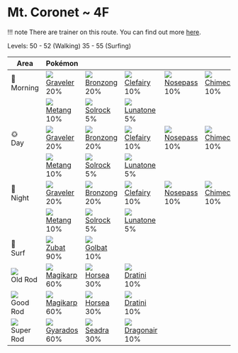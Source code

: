 # Mt. Coronet ~ 4F

!!! note
    There are trainer on this route. You can find out more [here](/trainer_changes/mt_coronet__4f/).

Levels: 50 - 52 (Walking) 35 - 55 (Surfing)

Area                         | Pokémon                          | &nbsp;                           | &nbsp;                           | &nbsp;                           | &nbsp;                           | &nbsp;                           
---                          | ---                              | ---                              | ---                              | ---                              | ---                              | ---                              
🌅<br>Morning                 | ![][075]<br> [Graveler]<br> 20% | ![][437]<br> [Bronzong]<br> 20% | ![][035]<br> [Clefairy]<br> 10% | ![][299]<br> [Nosepass]<br> 10% | ![][358]<br> [Chimecho]<br> 10% | ![][042]<br> [Golbat]<br> 10%   
&nbsp;                       | ![][375]<br> [Metang]<br> 10%   | ![][338]<br> [Solrock]<br> 5%   | ![][337]<br> [Lunatone]<br> 5%  
🌞<br>Day                     | ![][075]<br> [Graveler]<br> 20% | ![][437]<br> [Bronzong]<br> 20% | ![][035]<br> [Clefairy]<br> 10% | ![][299]<br> [Nosepass]<br> 10% | ![][358]<br> [Chimecho]<br> 10% | ![][042]<br> [Golbat]<br> 10%   
&nbsp;                       | ![][375]<br> [Metang]<br> 10%   | ![][338]<br> [Solrock]<br> 5%   | ![][337]<br> [Lunatone]<br> 5%  
🌙<br>Night                   | ![][075]<br> [Graveler]<br> 20% | ![][437]<br> [Bronzong]<br> 20% | ![][035]<br> [Clefairy]<br> 10% | ![][299]<br> [Nosepass]<br> 10% | ![][358]<br> [Chimecho]<br> 10% | ![][042]<br> [Golbat]<br> 10%   
&nbsp;                       | ![][375]<br> [Metang]<br> 10%   | ![][338]<br> [Solrock]<br> 5%   | ![][337]<br> [Lunatone]<br> 5%  
🌊<br> Surf                   | ![][041]<br> [Zubat]<br> 90%    | ![][042]<br> [Golbat]<br> 10%   
![][old-rod]<br> Old Rod     | ![][129]<br> [Magikarp]<br> 60% | ![][116]<br> [Horsea]<br> 30%   | ![][147]<br> [Dratini]<br> 10%  
![][good-rod]<br> Good Rod   | ![][129]<br> [Magikarp]<br> 60% | ![][116]<br> [Horsea]<br> 30%   | ![][147]<br> [Dratini]<br> 10%  
![][super-rod]<br> Super Rod | ![][130]<br> [Gyarados]<br> 60% | ![][117]<br> [Seadra]<br> 30%   | ![][148]<br> [Dragonair]<br> 10%


[Clefairy]: /pokemon_changes/035/
[Zubat]: /pokemon_changes/041/
[Golbat]: /pokemon_changes/042/
[Graveler]: /pokemon_changes/075/
[Horsea]: /pokemon_changes/116/
[Seadra]: /pokemon_changes/117/
[Magikarp]: /pokemon_changes/129/
[Gyarados]: /pokemon_changes/130/
[Dratini]: /pokemon_changes/147/
[Dragonair]: /pokemon_changes/148/
[Nosepass]: /pokemon_changes/299/
[Lunatone]: /pokemon_changes/337/
[Solrock]: /pokemon_changes/338/
[Chimecho]: /pokemon_changes/358/
[Metang]: /pokemon_changes/375/
[Bronzong]: /pokemon_changes/437/
[good-rod]: /img/items/good-rod.png
[old-rod]: /img/items/old-rod.png
[super-rod]: /img/items/super-rod.png
[035]: /img/pokemon/035.png
[041]: /img/pokemon/041.png
[042]: /img/pokemon/042.png
[075]: /img/pokemon/075.png
[116]: /img/pokemon/116.png
[117]: /img/pokemon/117.png
[129]: /img/pokemon/129.png
[130]: /img/pokemon/130.png
[147]: /img/pokemon/147.png
[148]: /img/pokemon/148.png
[299]: /img/pokemon/299.png
[337]: /img/pokemon/337.png
[338]: /img/pokemon/338.png
[358]: /img/pokemon/358.png
[375]: /img/pokemon/375.png
[437]: /img/pokemon/437.png
